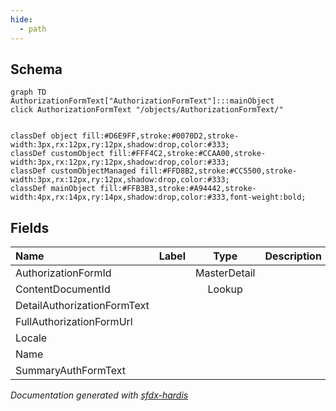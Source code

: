 ```yaml
---
hide:
  - path
---
```



## Schema

```mermaid
graph TD
AuthorizationFormText["AuthorizationFormText"]:::mainObject
click AuthorizationFormText "/objects/AuthorizationFormText/"


classDef object fill:#D6E9FF,stroke:#0070D2,stroke-width:3px,rx:12px,ry:12px,shadow:drop,color:#333;
classDef customObject fill:#FFF4C2,stroke:#CCAA00,stroke-width:3px,rx:12px,ry:12px,shadow:drop,color:#333;
classDef customObjectManaged fill:#FFD8B2,stroke:#CC5500,stroke-width:3px,rx:12px,ry:12px,shadow:drop,color:#333;
classDef mainObject fill:#FFB3B3,stroke:#A94442,stroke-width:4px,rx:14px,ry:14px,shadow:drop,color:#333,font-weight:bold;

```


<!-- Object description -->

## Fields

| Name      | Label | Type | Description |
| :-------- | :---- | :--: | :---------- | 
| AuthorizationFormId |  | MasterDetail | <!-- --> |
| ContentDocumentId |  | Lookup | <!-- --> |
| DetailAuthorizationFormText |  |  | <!-- --> |
| FullAuthorizationFormUrl |  |  | <!-- --> |
| Locale |  |  | <!-- --> |
| Name |  |  | <!-- --> |
| SummaryAuthFormText |  |  | <!-- --> |








_Documentation generated with [sfdx-hardis](https://sfdx-hardis.cloudity.com)_
